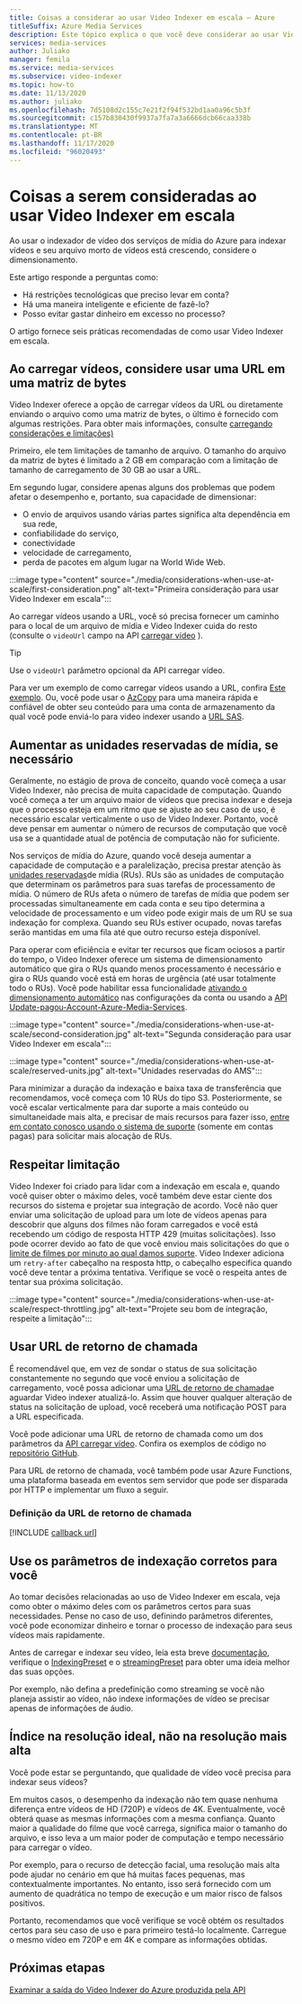 ```yaml
---
title: Coisas a considerar ao usar Video Indexer em escala – Azure
titleSuffix: Azure Media Services
description: Este tópico explica o que você deve considerar ao usar Video Indexer em escala.
services: media-services
author: Juliako
manager: femila
ms.service: media-services
ms.subservice: video-indexer
ms.topic: how-to
ms.date: 11/13/2020
ms.author: juliako
ms.openlocfilehash: 7d5108d2c155c7e21f2f94f532bd1aa0a96c5b3f
ms.sourcegitcommit: c157b830430f9937a7fa7a3a6666dcb66caa338b
ms.translationtype: MT
ms.contentlocale: pt-BR
ms.lasthandoff: 11/17/2020
ms.locfileid: "96020493"
---
```

# <a name="things-to-consider-when-using-video-indexer-at-scale"></a>Coisas a serem consideradas ao usar Video Indexer em escala

Ao usar o indexador de vídeo dos serviços de mídia do Azure para indexar vídeos e seu arquivo morto de vídeos está crescendo, considere o dimensionamento. 

Este artigo responde a perguntas como:

* Há restrições tecnológicas que preciso levar em conta?
* Há uma maneira inteligente e eficiente de fazê-lo?
* Posso evitar gastar dinheiro em excesso no processo?

O artigo fornece seis práticas recomendadas de como usar Video Indexer em escala.

## <a name="when-uploading-videos-consider-using-a-url-over-byte-array"></a>Ao carregar vídeos, considere usar uma URL em uma matriz de bytes

Video Indexer oferece a opção de carregar vídeos da URL ou diretamente enviando o arquivo como uma matriz de bytes, o último é fornecido com algumas restrições. Para obter mais informações, consulte [carregando considerações e limitações)](upload-index-videos.md#uploading-considerations-and-limitations)

Primeiro, ele tem limitações de tamanho de arquivo. O tamanho do arquivo da matriz de bytes é limitado a 2 GB em comparação com a limitação de tamanho de carregamento de 30 GB ao usar a URL.

Em segundo lugar, considere apenas alguns dos problemas que podem afetar o desempenho e, portanto, sua capacidade de dimensionar:

* O envio de arquivos usando várias partes significa alta dependência em sua rede, 
* confiabilidade do serviço, 
* conectividade 
* velocidade de carregamento, 
* perda de pacotes em algum lugar na World Wide Web.

:::image type="content" source="./media/considerations-when-use-at-scale/first-consideration.png" alt-text="Primeira consideração para usar Video Indexer em escala":::

Ao carregar vídeos usando a URL, você só precisa fornecer um caminho para o local de um arquivo de mídia e Video Indexer cuida do resto (consulte o `videoUrl` campo na API [carregar vídeo](https://api-portal.videoindexer.ai/docs/services/Operations/operations/Upload-Video?&pattern=upload) ).

> [!TIP]
> Use o `videoUrl` parâmetro opcional da API carregar vídeo.

Para ver um exemplo de como carregar vídeos usando a URL, confira [Este exemplo](upload-index-videos.md#code-sample). Ou, você pode usar o [AzCopy](https://docs.microsoft.com/azure/storage/common/storage-use-azcopy-v10) para uma maneira rápida e confiável de obter seu conteúdo para uma conta de armazenamento da qual você pode enviá-lo para video indexer usando a [URL SAS](https://docs.microsoft.com/azure/storage/common/storage-sas-overview).

## <a name="increase-media-reserved-units-if-needed"></a>Aumentar as unidades reservadas de mídia, se necessário

Geralmente, no estágio de prova de conceito, quando você começa a usar Video Indexer, não precisa de muita capacidade de computação. Quando você começa a ter um arquivo maior de vídeos que precisa indexar e deseja que o processo esteja em um ritmo que se ajuste ao seu caso de uso, é necessário escalar verticalmente o uso de Video Indexer. Portanto, você deve pensar em aumentar o número de recursos de computação que você usa se a quantidade atual de potência de computação não for suficiente.

Nos serviços de mídia do Azure, quando você deseja aumentar a capacidade de computação e a paralelização, precisa prestar atenção às [unidades reservadas](../latest/concept-media-reserved-units.md)de mídia (RUs). RUs são as unidades de computação que determinam os parâmetros para suas tarefas de processamento de mídia. O número de RUs afeta o número de tarefas de mídia que podem ser processadas simultaneamente em cada conta e seu tipo determina a velocidade de processamento e um vídeo pode exigir mais de um RU se sua indexação for complexa. Quando seu RUs estiver ocupado, novas tarefas serão mantidas em uma fila até que outro recurso esteja disponível.

Para operar com eficiência e evitar ter recursos que ficam ociosos a partir do tempo, o Video Indexer oferece um sistema de dimensionamento automático que gira o RUs quando menos processamento é necessário e gira o RUs quando você está em horas de urgência (até usar totalmente todo o RUs). Você pode habilitar essa funcionalidade [ativando o dimensionamento automático](manage-account-connected-to-azure.md#autoscale-reserved-units) nas configurações da conta ou usando a [API Update-pagou-Account-Azure-Media-Services](https://api-portal.videoindexer.ai/docs/services/Operations/operations/Update-Paid-Account-Azure-Media-Services?&pattern=update).

:::image type="content" source="./media/considerations-when-use-at-scale/second-consideration.jpg" alt-text="Segunda consideração para usar Video Indexer em escala":::

:::image type="content" source="./media/considerations-when-use-at-scale/reserved-units.jpg" alt-text="Unidades reservadas do AMS":::

Para minimizar a duração da indexação e baixa taxa de transferência que recomendamos, você começa com 10 RUs do tipo S3. Posteriormente, se você escalar verticalmente para dar suporte a mais conteúdo ou simultaneidade mais alta, e precisar de mais recursos para fazer isso, [entre em contato conosco usando o sistema de suporte](https://ms.portal.azure.com/#blade/Microsoft_Azure_Support/HelpAndSupportBlade/newsupportrequest) (somente em contas pagas) para solicitar mais alocação de RUs.

## <a name="respect-throttling"></a>Respeitar limitação

Video Indexer foi criado para lidar com a indexação em escala e, quando você quiser obter o máximo deles, você também deve estar ciente dos recursos do sistema e projetar sua integração de acordo. Você não quer enviar uma solicitação de upload para um lote de vídeos apenas para descobrir que alguns dos filmes não foram carregados e você está recebendo um código de resposta HTTP 429 (muitas solicitações). Isso pode ocorrer devido ao fato de que você enviou mais solicitações do que o [limite de filmes por minuto ao qual damos suporte](upload-index-videos.md#uploading-considerations-and-limitations). Video Indexer adiciona um `retry-after` cabeçalho na resposta http, o cabeçalho especifica quando você deve tentar a próxima tentativa. Verifique se você o respeita antes de tentar sua próxima solicitação.

:::image type="content" source="./media/considerations-when-use-at-scale/respect-throttling.jpg" alt-text="Projete seu bom de integração, respeite a limitação":::

## <a name="use-callback-url"></a>Usar URL de retorno de chamada

É recomendável que, em vez de sondar o status de sua solicitação constantemente no segundo que você enviou a solicitação de carregamento, você possa adicionar uma [URL de retorno de chamada](upload-index-videos.md#callbackurl)e aguardar Video indexer atualizá-lo. Assim que houver qualquer alteração de status na solicitação de upload, você receberá uma notificação POST para a URL especificada.

Você pode adicionar uma URL de retorno de chamada como um dos parâmetros da [API carregar vídeo](https://api-portal.videoindexer.ai/docs/services/Operations/operations/Upload-Video?&pattern=upload). Confira os exemplos de código no [repositório GitHub](https://github.com/Azure-Samples/media-services-video-indexer/tree/master/). 

Para URL de retorno de chamada, você também pode usar Azure Functions, uma plataforma baseada em eventos sem servidor que pode ser disparada por HTTP e implementar um fluxo a seguir.

### <a name="callback-url-definition"></a>Definição da URL de retorno de chamada

[!INCLUDE [callback url](./includes/callback-url.md)]

## <a name="use-the-right-indexing-parameters-for-you"></a>Use os parâmetros de indexação corretos para você

Ao tomar decisões relacionadas ao uso de Video Indexer em escala, veja como obter o máximo deles com os parâmetros certos para suas necessidades. Pense no caso de uso, definindo parâmetros diferentes, você pode economizar dinheiro e tornar o processo de indexação para seus vídeos mais rapidamente.

Antes de carregar e indexar seu vídeo, leia esta breve [documentação](upload-index-videos.md), verifique o [IndexingPreset](upload-index-videos.md#indexingpreset) e o [streamingPreset](upload-index-videos.md#streamingpreset) para obter uma ideia melhor das suas opções.

Por exemplo, não defina a predefinição como streaming se você não planeja assistir ao vídeo, não indexe informações de vídeo se precisar apenas de informações de áudio.

## <a name="index-in-optimal-resolution-not-highest-resolution"></a>Índice na resolução ideal, não na resolução mais alta

Você pode estar se perguntando, que qualidade de vídeo você precisa para indexar seus vídeos? 

Em muitos casos, o desempenho da indexação não tem quase nenhuma diferença entre vídeos de HD (720P) e vídeos de 4K. Eventualmente, você obterá quase as mesmas informações com a mesma confiança. Quanto maior a qualidade do filme que você carrega, significa maior o tamanho do arquivo, e isso leva a um maior poder de computação e tempo necessário para carregar o vídeo.

Por exemplo, para o recurso de detecção facial, uma resolução mais alta pode ajudar no cenário em que há muitas faces pequenas, mas contextualmente importantes. No entanto, isso será fornecido com um aumento de quadrática no tempo de execução e um maior risco de falsos positivos.

Portanto, recomendamos que você verifique se você obtém os resultados certos para seu caso de uso e para primeiro testá-lo localmente. Carregue o mesmo vídeo em 720P e em 4K e compare as informações obtidas.

## <a name="next-steps"></a>Próximas etapas

[Examinar a saída do Video Indexer do Azure produzida pela API](video-indexer-output-json-v2.md)
